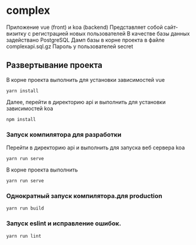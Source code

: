 # complex

Приложение vue (front) и koa (backend)
Представляет собой сайт-визитку с регистрацией новых пользователей
В качестве базы данных задействано PostgreSQL
Дамп базы в корне проекта в файле complexapi.sql.gz
Пароль у пользователей secret

## Развертывание проекта
В корне проекта выполнить для установки зависимостей vue
```
yarn install
```
Далее, перейти в директорию api и выполнить для установки зависимостей koa
```
npm install
```

### Запуск компилятора для разработки
Перейти в директорию api и выполнить для запуска веб сервера koa
```
yarn run serve
```
В корне проекта выполнить 
```
yarn run serve
```

### Однократный запуск компилятора.для production
```
yarn run build
```

### Запуск eslint и исправление ошибок.
```
yarn run lint
```
